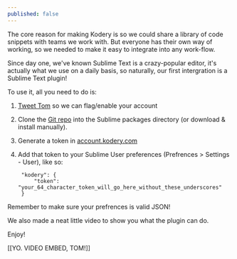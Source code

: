 ```yaml
---
published: false
---
```


The core reason for making Kodery is so we could share a library of code snippets with teams we work with. But everyone has their own way of working, so we needed to make it easy to integrate into any work-flow.

Since day one, we've known Sublime Text is a crazy-popular editor, it's actually what we use on a daily basis, so naturally, our first intergration is a Sublime Text plugin!

To use it, all you need to do is:

1. [Tweet Tom](https://twitter.com/phuunet) so we can flag/enable your account 
2. Clone the [Git repo](https://github.com/phuu/sublime.kodery) into the Sublime packages directory (or download & install manually).
3. Generate a token in [account.kodery.com](http://account.kodery.com)
4. Add that token to your Sublime User preferences (Prefrences > Settings - User), like so:

        "kodery": {
            "token": "your_64_character_token_will_go_here_without_these_underscores"
        }

Remember to make sure your prefrences is valid JSON!

We also made a neat little video to show you what the plugin can do.

Enjoy!

[[YO. VIDEO EMBED, TOM!]]
